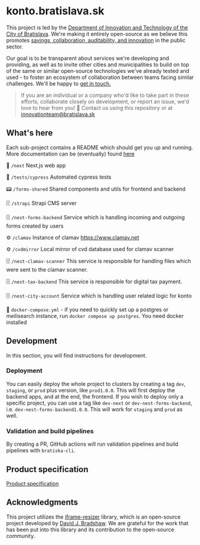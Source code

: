 # konto.bratislava.sk

This project is led by the [Department of Innovation and Technology of the City of Bratislava](https://inovacie.bratislava.sk). We're making it entirely open-source as we believe this promotes [savings, collaboration, auditability, and innovation](https://publiccode.eu) in the public sector.

Our goal is to be transparent about services we're developing and providing, as well as to invite other cities and municipalities to build on top of the same or similar open-source technologies we've already tested and used - to foster an ecosystem of collaboration between teams facing similar challenges. We'll be happy to [get in touch.](mailto:innovationteam@bratislava.sk)

> If you are an individual or a company who'd like to take part in these efforts, collaborate closely on development, or report an issue, we'd love to hear from you! 🙌 Contact us using this repository or at [innovationteam@bratislava.sk](mailto:innovationteam@bratislava.sk)

## What's here

Each sub-project contains a README which should get you up and running. More documentation can be (eventually) found [here](https://bratislava.github.io)

🏡 `/next` Next.js web app

👀 `/tests/cypress` Automated cypress tests

📟 `/forms-shared` Shared components and utils for frontend and backend

🗄️ `/strapi` Strapi CMS server

🗄️ `/nest-forms-backend` Service which is handling incoming and outgoing forms created by users

⚙️️ `/clamav` Instance of clamav https://www.clamav.net

⚙️️ `/cvdmirror` Local mirror of cvd database used for clamav scanner

🗄️ `/nest-clamav-scanner` This service is responsible for handling files which were sent to the clamav scanner.

🗄️ `/nest-tax-backend` This service is responsible for digital tax payment.

🗄️ `/nest-city-account` Service which is handling user related logic for konto

🐳 `docker-compose.yml` - if you need to quickly set up a postgres or meilisearch instance, run `docker compose up postgres`. You need docker installed

## Development

In this section, you will find instructions for development.

### Deployment

You can easily deploy the whole project to clusters by creating a tag `dev`, `staging`, or `prod` plus version, like `prod1.0.0`. This will first deploy the backend apps, and at the end, the frontend.
If you wish to deploy only a specific project, you can use a tag like `dev-next` or `dev-nest-forms-backend`, i.e. `dev-nest-forms-backend1.0.0`. This will work for `staging` and `prod` as well.

### Validation and build pipelines

By creating a PR, GitHub actions will run validation pipelines and build pipelines with `bratiska-cli`.

## Product specification

[Product specification](https://magistratba.sharepoint.com/:w:/s/InnovationTeam/Ee7urGwpSLBGnhyBYT5OJyAB9yPAd8xctA2I_xU6rYWbuA?e=ofobAR)

## Acknowledgments

This project utilizes the [iframe-resizer](https://github.com/davidjbradshaw/iframe-resizer) library, which is an open-source project developed by [David J. Bradshaw](https://github.com/davidjbradshaw). We are grateful for the work that has been put into this library and its contribution to the open-source community.
